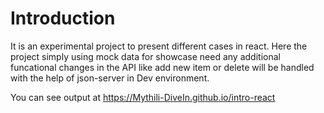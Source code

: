 # Introduction 

It is an experimental project to present different cases in react.  Here the project simply using mock data for showcase need any additional funcational changes in the API like add new item or delete will be handled with the help of json-server in Dev environment.

You can see output at
https://Mythili-DiveIn.github.io/intro-react
